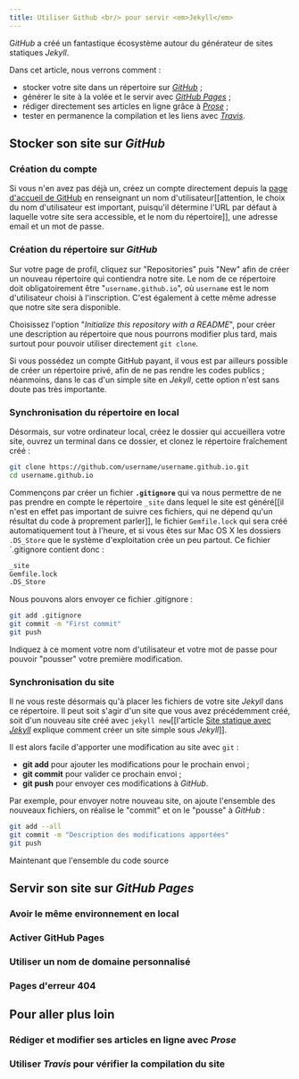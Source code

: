```yaml
---
title: Utiliser Github <br/> pour servir <em>Jekyll</em>
---
```


G*itHub* a créé un fantastique écosystème autour du générateur de sites statiques *Jekyll*. 


Dans cet article, nous verrons comment :

* stocker votre site dans un répertoire sur [*GitHub*](https://github.com/) ;
* générer le site à la volée et le servir avec [*GitHub Pages*](https://pages.github.com/) ;
* rédiger directement ses articles en ligne grâce à [*Prose*](http://prose.io/) ;
* tester en permanence la compilation et les liens avec [*Travis*](https://travis-ci.org/).


## Stocker son site sur *GitHub*

### Création du compte 
Si vous n'en avez pas déjà un, créez un compte directement depuis la [page d'accueil de GitHub](https://github.com/) en renseignant un nom d'utilisateur[[attention, le choix du nom d'utilisateur est important, puisqu'il détermine l'URL par défaut à laquelle votre site sera accessible, et le nom du répertoire]], une adresse email et un mot de passe.

### Création du répertoire sur *GitHub*
Sur votre page de profil, cliquez sur "Repositories" puis "New" afin de créer un nouveau répertoire qui contiendra notre site. Le nom de ce répertoire doit obligatoirement être "`username.github.io`", où `username` est le nom d'utilisateur choisi à l'inscription. C'est également à cette même adresse que notre site sera disponible.

Choisissez l'option "*Initialize this repository with a README*", pour créer une description au répertoire que nous pourrons modifier plus tard, mais surtout pour pouvoir utiliser directement `git clone`.

Si vous possédez un compte GitHub payant, il vous est par ailleurs possible de créer un répertoire privé, afin de ne pas rendre les codes publics ; néanmoins, dans le cas d'un simple site en *Jekyll*, cette option n'est sans doute pas très importante.

### Synchronisation du répertoire en local
Désormais, sur votre ordinateur local, créez le dossier qui accueillera votre site, ouvrez un terminal dans ce dossier, et clonez le répertoire fraîchement créé :

```bash
git clone https://github.com/username/username.github.io.git
cd username.github.io
```

Commençons par créer un fichier **`.gitignore`** qui va nous permettre de ne pas prendre en compte le répertoire `_site` dans lequel le site est généré[[il n'est en effet pas important de suivre ces fichiers, qui ne dépend qu'un résultat du code à proprement parler]], le fichier `Gemfile.lock` qui sera créé automatiquement tout à l'heure, et si vous êtes sur Mac OS X les dossiers `.DS_Store` que le système d'exploitation crée un peu partout. Ce fichier `.gitignore contient donc :

```bash
_site
Gemfile.lock
.DS_Store
```

Nous pouvons alors envoyer ce fichier .gitignore :

```bash
git add .gitignore
git commit -m "First commit"
git push
```

Indiquez à ce moment votre nom d'utilisateur et votre mot de passe pour pouvoir "pousser" votre première modification.

### Synchronisation du site
Il ne vous reste désormais qu'à placer les fichiers de votre site *Jekyll* dans ce répertoire. Il peut soit s'agir d'un site que vous avez précédemment créé, soit d'un nouveau site créé avec `jekyll new`[[l'article [Site statique avec *Jekyll*](http://sylvain.durand.tf/site-statique-avec-jekyll/) explique comment créer un site simple sous *Jekyll*]].

Il est alors facile d'apporter une modification au site avec `git` :

* **git add** pour ajouter les modifications pour le prochain envoi ;
* **git commit** pour valider ce prochain envoi ;
* **git push** pour envoyer ces modifications à *GitHub*.

Par exemple, pour envoyer notre nouveau site, on ajoute l'ensemble des nouveaux fichiers, on réalise le "commit" et on le "pousse" à *GitHub* :

```bash
git add --all
git commit -m "Description des modifications apportées"
git push
```

Maintenant que l'ensemble du code source 

## Servir son site sur *GitHub Pages*



### Avoir le même environnement en local



### Activer GitHub Pages

### Utiliser un nom de domaine personnalisé

### Pages d'erreur 404




## Pour aller plus loin

### Rédiger et modifier ses articles en ligne avec *Prose* 

### Utiliser *Travis* pour vérifier la compilation du site






